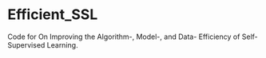 # Efficient_SSL
Code for On Improving the Algorithm-, Model-, and Data- Efficiency of Self-Supervised Learning. 

